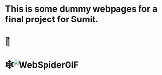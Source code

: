 # This is some dummy webpages for a final project for Sumit.
# 🚀
# 🕸️![WebSpiderGIF](https://user-images.githubusercontent.com/60566163/221221453-d6a94fa3-205e-4c5a-8f43-8a4fa48f7b7d.gif)
